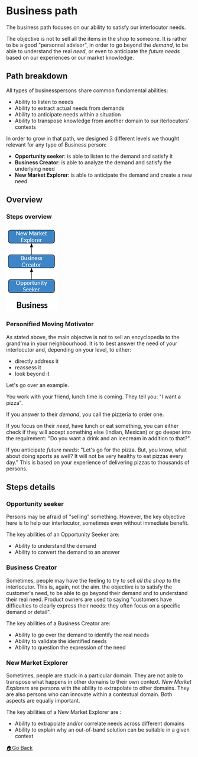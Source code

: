 # Business path


The business path focuses on our ability to satisfy our interlocutor needs.

The objective is not to sell all the items in the shop to someone. It is rather to be a good "personnal advisor", in order to go beyond the _demand_, to be able to understand the real _need_, or even to anticipate the _future needs_ based on our experiences or our market knowledge.


## Path breakdown

All types of businesspersons share common fundamental abilities:
- Ability to listen to needs
- Ability to extract actual needs from demands
- Ability to anticipate needs within a situation
- Ability to transpose knowledge from another domain to our iterlocutors' contexts


In order to grow in that path, we designed 3 different levels we thought relevant for any type of Business person:
- __Opportunity seeker__: is able to listen to the demand and satisfy it
- __Business Creator__: is able to analyze the demand and satisfy the underlying need
- __New Market Explorer__: is able to anticipate the demand and create a new need


## Overview

### Steps overview

![Practices and Domains steps overviews](../images/steps-business.png)

### Personified Moving Motivator

As stated above, the main objectve is not to sell an encyclopedia to the grand'ma in your neighbourhood.
It is to best answer the need of your interlocutor and, depending on your level, to either:
- directly address it
- reassess it
- look beyond it

Let's go over an example.

You work with your friend, lunch time is coming. They tell you: "I want a pizza".

If you answer to their _demand_, you call the pizzeria to order one.

If you focus on their _need_, have lunch or eat something, you can either check if they will accept something else (Indian, Mexican) or go deeper into the requirement: "Do you want a drink and an icecream in addition to that?".

If you anticipate _future needs_: "Let's go for the pizza. But, you know, what about doing sports as well? It will not be very healthy to eat pizzas every day." This is based on your experience of delivering pizzas to thousands of persons.


## Steps details

### Opportunity seeker

Persons may be afraid of "selling" something. However, the key objective here is to help our interlocutor, sometimes even without immediate benefit.

The key abilities of an Opportunity Seeker are:
- Ability to understand the demand
- Ability to convert the demand to an answer

### Business Creator

Sometimes, people may have the feeling to try to sell _all the shop_ to the interlocutor.
This is, again, not the aim. the objective is to satisfy the customer's need, to be able to go beyond their demand and to understand their real need.
Product owners are used to saying "customers have difficulties to clearly express their needs: they often focus on a specific demand or detail".

The key abilities of a Business Creator are:
- Ability to go over the demand to identify the real needs
- Ability to validate the identified needs
- Ability to question the expression of the need

### New Market Explorer

Sometimes, people are stuck in a particular domain. They are not able to transpose what happens in other domains to their own context.
_New Market Explorers_ are persons with the ability to extrapolate to other domains.
They are also persons who can innovate within a contextual domain.
Both aspects are equally important.

The key abilities of a New Market Explorer are :
- Ability to extrapolate and/or correlate needs across different domains
- Ability to explain why an out-of-band solution can be suitable in a given context



[🏠Go Back](../README.md)
